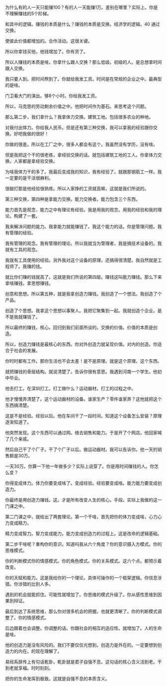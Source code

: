 为什么有的人一天只能赚100？有的人一天能赚1万。差别在哪里？实际上。你是不理解赚钱的5个阶梯。

和其中的逻辑。赚钱的本质是什么？赚钱的本质是交换。经济学的逻辑。40 通过交换。

使彼此价值都增加的。合作活动。这很关键。

所以你拿钱买他，他钱增加了。你有货了。

所以人赚钱的本质是啥，你拿什么跟人交换？那么低级。初级的人。是总想拿时间跟人交换。

我只要人到。把时间熬到了。你就给我发工资。时间是在常规的企业之中。最典型的是啥。

门卫看大门的演出。够8个小时。你给我发工资。

所以，马克思的劳动剩余价值之中。他把时间作为基石。来思考这个问题。

那么第二步，我们拿什么？我拿体力交换。建筑工地。包括很多农业的种地。

对我付出体力。你给我人民币。但是还有第三种交换，我可以拿我的经验跟你交换。好吧我做的很好！

你做的很差。所以在工厂之中，很多人都会有这个。我虽然没有学历，没有啥。

但是我把这个干的很老练，拿经验交换的话。就包括建筑工地的工人。你拿体力交换。人家都是拿经验交换。

为啥我体力干的多了。我最后变成我的知识，我有经验了。就跟那钢筋工一样。我一定要的是干活很麻利。

很敲打那是他经验很熟练。所以人家挣的工资就高嘛，这就是我们所说的。

第三种交换，第四种是拿能力交换。能力交换者。能力包含三个东西。

能力首先是观念，能力之中有理论有经验。我是用我的观念。用我的经验和我的理论。构建了一套。

我来解决问题的能力。我拿能力就能赚钱了。我这个能力的话。你是管理问题。我有管理的经验。

我有管理的观念。我有管理的理论。所以我就当为管理者，我是搞技术设备的。我就有工具的观念。

我就有工具使用的经验。另外我对这个设备的原理，还搞得很清楚。我自然就是工程师了。我赚的钱。

就比你们赚的钱就高了。这就是我们所说的第四层。赚钱这叫能力赚钱。那么下来拿啥赚钱。拿思想赚钱。

创意和思想。所以第五种，就是我拿创造力赚钱。我创造了一个想法。我创造了个产品。

创造了个思想。我拿这个思想以事聚人。我把它聚集到一起。我就创造个企业。是不是我就赚钱了。

所以最终的赚钱，核心。回归到我们前面所谈的。交换的价值。价值的本质是创造。

所以，创造力赚钱是最核心的东西。你对外创造力就呈现价值。对内的创造。你适合于社会的发展。

你时时都有工作。那你生活也不会太差！是不是原理。就是这个原理。这个东西。

就把赚钱的骨层结构。就说清楚了。告诉你很有意思。我遇到河南一个学生。他初中毕业。

他去打工。在深圳打工。打工做什么？运动器材。打工的过程之中。

他才慢慢弄清楚了。这个运动器材的设备。谁家生产？零件谁家弄？这他就把这个东西搞清楚。

这是不是经验。经验以后。他在车间干了一段时间。知道这个设备怎么安装？原理逐渐知道了。

他突然发现。这个东西可以通过网。络去销售和能力。于是开了个网店。他回家喊了几个亲戚。

然后自己干了个厂子。干了个厂子以后。做运动器材。我可以告诉你。他一天的销售额是30万。

一天30万。你算一下他一年做多少？实际上说穿了。你是用时间赚钱的人。你怎么变？

你得变成体力。体力你要变成啥了。变成经验。经验要变成啥。能力能力要变成创造力。

你最终是用创造力赚钱。这。才是所有改变人生的核心。手段。实际上我做的这一门课之中。

第二门课之中，就给出了两套理论。第一个干啥，首先把你的体力变成啥，心力心力变成精力。

精力变成智力。智力变成能力。能力变成创造力的过程上。这是改命的逻辑基础。

第二步干啥呢？重构你的意识。知道吗我从六个角度？你的意识摄入方模式。你的思维模式。

你的判断模式你的情感模式。你的角色模式。你的关系模式。这六个点。都预示着改变。

你的天赋和能力。这是我给你的一个理论。具体可操作的一个框架逻辑。你信息涉猎。你涉猎的比别人多。

遇到的机会就能抓住。可能性就增加了。你思维的模式升级了。你从感性思维到因果到辩证。

最后到达了系统思维，那么你对很多机会的把握。也就更清晰了。你的判断模式调整了。你的情感模式。

后边跟着也会调整。你调整的话。你跟社会的相互的适应性。就增加了。人的生命是啥。

他的创造力是没有风险的。我们不要仅仅光想到。创造力是外在的。一定要想到创造力的内在。的现在理解了。

易经系辞传上有句话乾卦。乾卦就是君子自强不息。这句话的核心含义活到老。干到老就享福。时时刻刻。

把你的生命发挥到极致。这就是自强不息的本质含义。